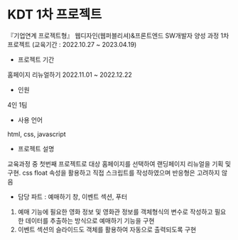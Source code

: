 # KDT 1차 프로젝트

『기업연계 프로젝트형』 웹디자인(웹퍼블리셔)&프론트엔드 SW개발자 양성 과정 1차 프로젝트
(교육기간 : 2022.10.27 ~ 2023.04.19)


- 프로젝트 기간

홈페이지 리뉴얼하기 2022.11.01 ~ 2022.12.22

- 인원

4인 1팀


- 사용 언어 

html, css, javascript


- 프로젝트 설명

교육과정 중 첫번째 프로젝트로 대상 홈페이지를 선택하여 랜딩페이지 리뉴얼을 기획 및 구현.
css float 속성을 활용하고 직접 스크립트를 작성하였으며 반응형은 고려하지 않음

- 담당 파트 :
예매하기 창, 이벤트 섹션, 푸터

1. 예매 기능에 필요한 영화 정보 및 영화관 정보를 객체형식의 변수로 작성하고 필요한 데이터를 추출하는 방식으로 예매하기 기능을 구현
2. 이벤트 섹션의 슬라이드도 객체를 활용하여 자동으로 출력되도록 구현






